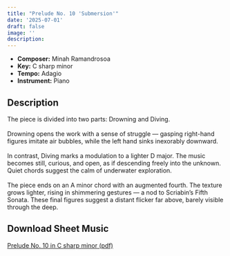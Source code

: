 ```yaml
---
title: "Prelude No. 10 'Submersion'"
date: '2025-07-01'
draft: false
image: ''
description:
---
```


- **Composer:** Minah Ramandrosoa
- **Key:** C sharp minor
- **Tempo:** Adagio 
- **Instrument:** Piano

<!--more-->
## Description

The piece is divided into two parts: Drowning and Diving.<br>
<br>
Drowning opens the work with a sense of struggle — gasping right-hand figures imitate air bubbles, while the left hand sinks inexorably downward.<br>
<br>
In contrast, Diving marks a modulation to a lighter D major. The music becomes still, curious, and open, as if descending freely into the unknown. Quiet chords suggest the calm of underwater exploration.<br>
<br>
The piece ends on an A minor chord with an augmented fourth. The texture grows lighter, rising in shimmering gestures — a nod to Scriabin’s Fifth Sonata. These final figures suggest a distant flicker far above, barely visible through the deep.

 ## Download Sheet Music

[Prelude No. 10 in C sharp minor (pdf)](/pdfs/Prelude%20No.10%20in%20Csharpminor.pdf)


